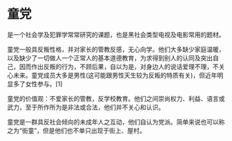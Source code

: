 童党
====

是一个社会学及犯罪学常常研究的课题，也是黑社会类型电视及电影常用的题材。

童党一般具反叛性格，并对家长的管教反感，无心向学。他们大多缺少家庭温暖，以及缺少了一切做人一个正常人的基本道德教育，为求得到别人的认同及突出自己，因而作出反叛的行为，不顾后果，自以为是，对身边人的说话爱理不理，不关心未来。童党成员大多是男性(这可能跟男性天生较为反叛的特质有关)，但近年明显多了女性参与。[1] 

童党的价值观：不爱家长的管教，反学校教育。他们之间崇尚权力、利益、语言或武力，至于所作所为是非法或合法，他们并不关心和认识。

童党是一群具反社会倾向的未成年人之互动，他们自认为党派。简单来说也可以称之为“街童”，但是他们也不单只出现于街上、屋村。
